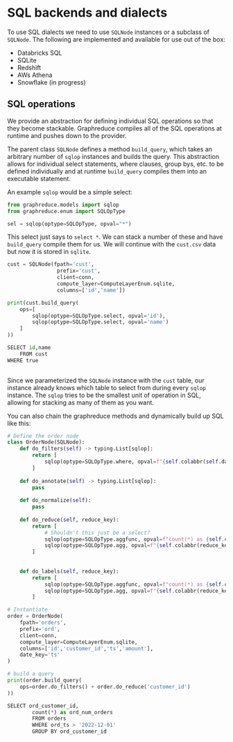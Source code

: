 # SQL backends and dialects

To use SQL dialects we need to use `SQLNode` instances
or a subclass of `SQLNode`.  The following are implemented
and available for use out of the box:

* Databricks SQL
* SQLite
* Redshift
* AWs Athena
* Snowflake (in progress)


## SQL operations
We provide an abstraction for defining individual
SQL operations so that they become stackable.  Graphreduce
compiles all of the SQL operations at runtime and pushes
down to the provider.  

The parent class `SQLNode` defines a method `build_query`,
which takes an arbitrary number of `sqlop` instances
and builds the query.  This abstraction allows for individual
select statements, where clauses, group bys, etc. to be defined
individually and at runtime `build_query` compiles them into
an executable statement.

An example `sqlop` would be a simple select:
```Python
from graphreduce.models import sqlop
from graphreduce.enum import SQLOpType

sel = sqlop(optype=SQLOpType, opval="*")
```

This select just says to `select *`.  We can stack a number
of these and have `build_query` compile them for us.  We will
continue with the `cust.csv` data but now it is stored in `sqlite`.

```Python
cust = SQLNode(fpath='cust',
                prefix='cust',
                client=conn, 
                compute_layer=ComputeLayerEnum.sqlite, 
                columns=['id','name'])

print(cust.build_query(
    ops=[
        sqlop(optype=SQLOpType.select, opval='id'),
        sqlop(optype=SQLOpType.select, opval='name')
    ]
))

SELECT id,name
    FROM cust
WHERE true
        
```

Since we parameterized the `SQLNode` instance with the `cust`
table, our instance already knows which table to select from
during every `sqlop` instance.  The `sqlop` tries to be the
smallest unit of operation in SQL, allowing for stacking
as many of them as you want.

You can also chain the graphreduce methods and dynamically build up
SQL like this:

```Python
# Define the order node
class OrderNode(SQLNode):
    def do_filters(self) -> typing.List[sqlop]:
        return [
            sqlop(optype=SQLOpType.where, opval=f"{self.colabbr(self.date_key)} > '2022-12-01'")
        ]
    
    def do_annotate(self) -> typing.List[sqlop]:
        pass
    
    def do_normalize(self):
        pass
    
    def do_reduce(self, reduce_key):
        return [
            # Shouldn't this just be a select?
            sqlop(optype=SQLOpType.aggfunc, opval=f"count(*) as {self.colabbr('num_orders')}"),
            sqlop(optype=SQLOpType.agg, opval=f"{self.colabbr(reduce_key)}")
        ]
    
    
    def do_labels(self, reduce_key):
        return [
            sqlop(optype=SQLOpType.aggfunc, opval=f"count(*) as {self.colabbr('num_orders_label')}"),
            sqlop(optype=SQLOpType.agg, opval=f"{self.colabbr(reduce_key)}")
        ]

# Instantiate
order = OrderNode(
    fpath='orders',
    prefix='ord',
    client=conn,
    compute_layer=ComputeLayerEnum.sqlite,
    columns=['id','customer_id','ts','amount'],
    date_key='ts'
)

# build a query
print(order.build_query(
    ops=order.do_filters() + order.do_reduce('customer_id')
))

SELECT ord_customer_id,
        count(*) as ord_num_orders
        FROM orders
        WHERE ord_ts > '2022-12-01'
        GROUP BY ord_customer_id
```
